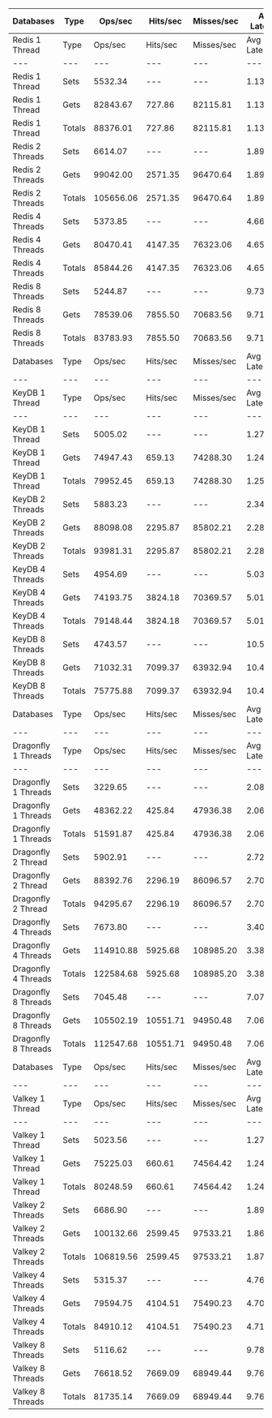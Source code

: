 | Databases | Type | Ops/sec | Hits/sec | Misses/sec | Avg Latency | p50 Latency | p99 Latency | p99.9 Latency | KB/sec |
| --- | --- | --- | --- | --- | --- | --- | --- | --- | --- |
| Redis 1 Thread | Type | Ops/sec | Hits/sec | Misses/sec | Avg Latency | p50 Latency | p99 Latency | p99.9 Latency | KB/sec |
| --- | --- | --- | --- | --- | --- | --- | --- | --- | --- |
Redis 1 Thread | Sets | 5532.34 | --- | --- | 1.13165 | 1.09500 | 1.70300 | 2.87900 | 3024.63 |
Redis 1 Thread | Gets | 82843.67 | 727.86 | 82115.81 | 1.13152 | 1.09500 | 1.70300 | 4.51100 | 3589.29 |
Redis 1 Thread | Totals | 88376.01 | 727.86 | 82115.81 | 1.13152 | 1.09500 | 1.70300 | 4.44700 | 6613.92 |
Redis 2 Threads | Sets | 6614.07 | --- | --- | 1.89824 | 1.79900 | 3.34300 | 9.72700 | 3616.04 |
Redis 2 Threads | Gets | 99042.00 | 2571.35 | 96470.64 | 1.89197 | 1.79100 | 3.32700 | 9.59900 | 5146.69 |
Redis 2 Threads | Totals | 105656.06 | 2571.35 | 96470.64 | 1.89236 | 1.79100 | 3.32700 | 9.59900 | 8762.74 |
Redis 4 Threads | Sets | 5373.85 | --- | --- | 4.66422 | 4.57500 | 9.15100 | 15.80700 | 2938.00 |
Redis 4 Threads | Gets | 80470.41 | 4147.35 | 76323.06 | 4.65034 | 4.57500 | 9.15100 | 15.55100 | 5216.75 |
Redis 4 Threads | Totals | 85844.26 | 4147.35 | 76323.06 | 4.65121 | 4.57500 | 9.15100 | 15.61500 | 8154.74 |
Redis 8 Threads | Sets | 5244.87 | --- | --- | 9.73559 | 9.47100 | 20.60700 | 44.03100 | 2867.48 |
Redis 8 Threads | Gets | 78539.06 | 7855.50 | 70683.56 | 9.71144 | 9.47100 | 20.73500 | 43.51900 | 7006.54 |
Redis 8 Threads | Totals | 83783.93 | 7855.50 | 70683.56 | 9.71295 | 9.47100 | 20.73500 | 43.51900 | 9874.02 |
| Databases | Type | Ops/sec | Hits/sec | Misses/sec | Avg Latency | p50 Latency | p99 Latency | p99.9 Latency | KB/sec |
| --- | --- | --- | --- | --- | --- | --- | --- | --- | --- |
| KeyDB 1 Thread | Type | Ops/sec | Hits/sec | Misses/sec | Avg Latency | p50 Latency | p99 Latency | p99.9 Latency | KB/sec |
| --- | --- | --- | --- | --- | --- | --- | --- | --- | --- |
KeyDB 1 Thread | Sets | 5005.02 | --- | --- | 1.27070 | 1.31100 | 2.23900 | 7.29500 | 2736.34 |
KeyDB 1 Thread | Gets | 74947.43 | 659.13 | 74288.30 | 1.24929 | 1.31100 | 2.19100 | 5.79100 | 3247.50 |
KeyDB 1 Thread | Totals | 79952.45 | 659.13 | 74288.30 | 1.25063 | 1.31100 | 2.20700 | 6.30300 | 5983.84 |
KeyDB 2 Threads | Sets | 5883.23 | --- | --- | 2.34235 | 2.12700 | 4.51100 | 20.22300 | 3216.48 |
KeyDB 2 Threads | Gets | 88098.08 | 2295.87 | 85802.21 | 2.28599 | 2.12700 | 4.47900 | 10.62300 | 4582.34 |
KeyDB 2 Threads | Totals | 93981.31 | 2295.87 | 85802.21 | 2.28952 | 2.12700 | 4.47900 | 11.19900 | 7798.82 |
KeyDB 4 Threads | Sets | 4954.69 | --- | --- | 5.03921 | 4.89500 | 10.30300 | 16.12700 | 2708.83 |
KeyDB 4 Threads | Gets | 74193.75 | 3824.18 | 70369.57 | 5.01291 | 4.89500 | 10.17500 | 16.38300 | 4810.00 |
KeyDB 4 Threads | Totals | 79148.44 | 3824.18 | 70369.57 | 5.01456 | 4.89500 | 10.17500 | 16.38300 | 7518.84 |
KeyDB 8 Threads | Sets | 4743.57 | --- | --- | 10.51004 | 10.17500 | 23.80700 | 46.33500 | 2593.41 |
KeyDB 8 Threads | Gets | 71032.31 | 7099.37 | 63932.94 | 10.48818 | 10.17500 | 23.67900 | 48.12700 | 6334.19 |
KeyDB 8 Threads | Totals | 75775.88 | 7099.37 | 63932.94 | 10.48955 | 10.17500 | 23.67900 | 48.12700 | 8927.60 |
| Databases | Type | Ops/sec | Hits/sec | Misses/sec | Avg Latency | p50 Latency | p99 Latency | p99.9 Latency | KB/sec |
| --- | --- | --- | --- | --- | --- | --- | --- | --- | --- |
| Dragonfly 1 Threads | Type | Ops/sec | Hits/sec | Misses/sec | Avg Latency | p50 Latency | p99 Latency | p99.9 Latency | KB/sec |
| --- | --- | --- | --- | --- | --- | --- | --- | --- | --- |
Dragonfly 1 Threads | Sets | 3229.65 | --- | --- | 2.08292 | 1.84700 | 4.60700 | 8.57500 | 1765.71 |
Dragonfly 1 Threads | Gets | 48362.22 | 425.84 | 47936.38 | 2.06900 | 1.83900 | 4.51100 | 8.12700 | 2095.81 |
Dragonfly 1 Threads | Totals | 51591.87 | 425.84 | 47936.38 | 2.06987 | 1.83900 | 4.51100 | 8.15900 | 3861.52 |
Dragonfly 2 Thread | Sets | 5902.91 | --- | --- | 2.72452 | 2.65500 | 7.55100 | 13.69500 | 3227.24 |
Dragonfly 2 Thread | Gets | 88392.76 | 2296.19 | 86096.57 | 2.70782 | 2.65500 | 7.35900 | 13.82300 | 4593.97 |
Dragonfly 2 Thread | Totals | 94295.67 | 2296.19 | 86096.57 | 2.70886 | 2.65500 | 7.35900 | 13.82300 | 7821.21 |
Dragonfly 4 Threads | Sets | 7673.80 | --- | --- | 3.40001 | 3.51900 | 8.44700 | 16.63900 | 4195.43 |
Dragonfly 4 Threads | Gets | 114910.88 | 5925.68 | 108985.20 | 3.38625 | 3.51900 | 8.25500 | 17.02300 | 7451.12 |
Dragonfly 4 Threads | Totals | 122584.68 | 5925.68 | 108985.20 | 3.38711 | 3.51900 | 8.25500 | 17.02300 | 11646.55 |
Dragonfly 8 Threads | Sets | 7045.48 | --- | --- | 7.07604 | 6.65500 | 22.52700 | 59.39100 | 3851.91 |
Dragonfly 8 Threads | Gets | 105502.19 | 10551.71 | 94950.48 | 7.06627 | 6.65500 | 22.14300 | 58.87900 | 9411.62 |
Dragonfly 8 Threads | Totals | 112547.68 | 10551.71 | 94950.48 | 7.06688 | 6.65500 | 22.14300 | 58.87900 | 13263.53 |
| Databases | Type | Ops/sec | Hits/sec | Misses/sec | Avg Latency | p50 Latency | p99 Latency | p99.9 Latency | KB/sec |
| --- | --- | --- | --- | --- | --- | --- | --- | --- | --- |
| Valkey 1 Thread | Type | Ops/sec | Hits/sec | Misses/sec | Avg Latency | p50 Latency | p99 Latency | p99.9 Latency | KB/sec |
| --- | --- | --- | --- | --- | --- | --- | --- | --- | --- |
Valkey 1 Thread | Sets | 5023.56 | --- | --- | 1.27327 | 1.10300 | 2.38300 | 10.23900 | 2746.47 |
Valkey 1 Thread | Gets | 75225.03 | 660.61 | 74564.42 | 1.24419 | 1.10300 | 2.31900 | 5.59900 | 3259.04 |
Valkey 1 Thread | Totals | 80248.59 | 660.61 | 74564.42 | 1.24601 | 1.10300 | 2.33500 | 5.98300 | 6005.52 |
Valkey 2 Threads | Sets | 6686.90 | --- | --- | 1.89321 | 1.77500 | 3.47100 | 11.07100 | 3655.86 |
Valkey 2 Threads | Gets | 100132.66 | 2599.45 | 97533.21 | 1.86955 | 1.77500 | 3.31100 | 9.72700 | 5203.26 |
Valkey 2 Threads | Totals | 106819.56 | 2599.45 | 97533.21 | 1.87104 | 1.77500 | 3.31100 | 9.85500 | 8859.13 |
Valkey 4 Threads | Sets | 5315.37 | --- | --- | 4.76135 | 4.63900 | 9.34300 | 20.86300 | 2906.03 |
Valkey 4 Threads | Gets | 79594.75 | 4104.51 | 75490.23 | 4.70896 | 4.63900 | 9.21500 | 15.87100 | 5161.13 |
Valkey 4 Threads | Totals | 84910.12 | 4104.51 | 75490.23 | 4.71224 | 4.63900 | 9.21500 | 16.12700 | 8067.16 |
Valkey 8 Threads | Sets | 5116.62 | --- | --- | 9.78477 | 9.47100 | 20.73500 | 43.26300 | 2797.36 |
Valkey 8 Threads | Gets | 76618.52 | 7669.09 | 68949.44 | 9.76019 | 9.47100 | 20.60700 | 43.00700 | 6838.06 |
Valkey 8 Threads | Totals | 81735.14 | 7669.09 | 68949.44 | 9.76173 | 9.47100 | 20.60700 | 43.00700 | 9635.43 |
